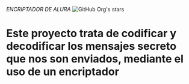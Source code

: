 <em> ENCRIPTADOR DE ALURA </em>
![GitHub Org's stars](https://img.shields.io/github/stars/camilafernanda?style=social)

<h1>Este proyecto trata de codificar y decodificar los mensajes secreto que nos son enviados, mediante el uso de un encriptador</h1>
